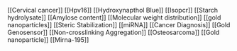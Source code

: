 [[Cervical cancer]]
[[Hpv16]]
[[Hydroxynapthol Blue]]
[[Isopcr]]
[[Starch hydrolysate]]
[[Amylose content]]
[[Molecular weight distribution]]
[[gold nanoparticles]]
[[Steric Stabilization]]
[[miRNA]]
[[Cancer Diagnosis]]
[[Gold Genosensor]]
[[Non-crosslinking Aggregation]]
[[Osteosarcoma]]
[[Gold nanoparticle]]
[[Mirna-195]]
